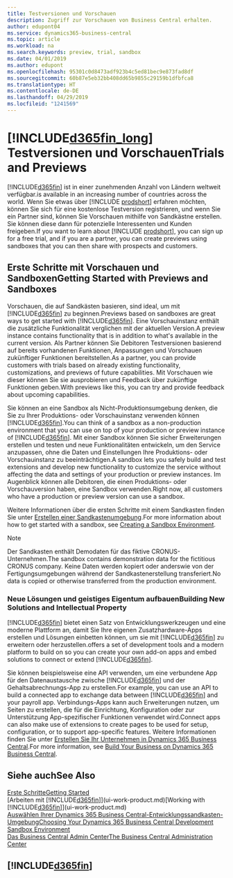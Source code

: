 ```yaml
---
title: Testversionen und Vorschauen
description: Zugriff zur Vorschauen von Business Central erhalten.
author: edupont04
ms.service: dynamics365-business-central
ms.topic: article
ms.workload: na
ms.search.keywords: preview, trial, sandbox
ms.date: 04/01/2019
ms.author: edupont
ms.openlocfilehash: 95301c0d8473adf923b4c5ed81bec9e873fad8df
ms.sourcegitcommit: 60b87e5eb32bb408dd65b9855c29159b1dfbfca8
ms.translationtype: HT
ms.contentlocale: de-DE
ms.lasthandoff: 04/29/2019
ms.locfileid: "1241569"
---
```

# <a name="included365finlongincludesd365finlongmdmd-trials-and-previews"></a>[!INCLUDE[d365fin_long](includes/d365fin_long_md.md)] <span data-ttu-id="e75f3-103">Testversionen und Vorschauen</span><span class="sxs-lookup"><span data-stu-id="e75f3-103">Trials and Previews</span></span>

[!INCLUDE[d365fin](includes/d365fin_md.md)] <span data-ttu-id="e75f3-104">ist in einer zunehmenden Anzahl von Ländern weltweit verfügbar.</span><span class="sxs-lookup"><span data-stu-id="e75f3-104">is available in an increasing number of countries across the world.</span></span> <span data-ttu-id="e75f3-105">Wenn Sie etwas über [!INCLUDE [prodshort](includes/prodshort.md)] erfahren möchten, können Sie sich für eine kostenlose Testversion registrieren, und wenn Sie ein Partner sind, können Sie Vorschauen mithilfe von Sandkästne erstellen. Sie können diese dann für potenzielle Interessenten und Kunden freigeben.</span><span class="sxs-lookup"><span data-stu-id="e75f3-105">If you want to learn about [!INCLUDE [prodshort](includes/prodshort.md)], you can sign up for a free trial, and if you are a partner, you can create previews using sandboxes that you can then share with prospects and customers.</span></span>  

## <a name="getting-started-with-previews-and-sandboxes"></a><span data-ttu-id="e75f3-106">Erste Schritte mit Vorschauen und Sandboxen</span><span class="sxs-lookup"><span data-stu-id="e75f3-106">Getting Started with Previews and Sandboxes</span></span>

<span data-ttu-id="e75f3-107">Vorschauen, die auf Sandkästen basieren, sind ideal, um mit [!INCLUDE[d365fin](includes/d365fin_md.md)] zu beginnen.</span><span class="sxs-lookup"><span data-stu-id="e75f3-107">Previews based on sandboxes are great ways to get started with [!INCLUDE[d365fin](includes/d365fin_md.md)].</span></span> <span data-ttu-id="e75f3-108">Eine Vorschauinstanz enthält die zusätzliche Funktionalität verglichen mit der aktuellen Version.</span><span class="sxs-lookup"><span data-stu-id="e75f3-108">A preview instance contains functionality that is in addition to what's available in the current version.</span></span> <span data-ttu-id="e75f3-109">Als Partner können Sie Debitoren Testversionen basierend auf bereits vorhandenen Funktionen, Anpassungen und Vorschauen zukünftiger Funktionen bereitstellen.</span><span class="sxs-lookup"><span data-stu-id="e75f3-109">As a partner, you can provide customers with trials based on already existing functionality, customizations, and previews of future capabilities.</span></span> <span data-ttu-id="e75f3-110">Mit Vorschauen wie dieser können Sie sie ausprobieren und Feedback über zukünftige Funktionen geben.</span><span class="sxs-lookup"><span data-stu-id="e75f3-110">With previews like this, you can try and provide feedback about upcoming capabilities.</span></span>  

<!--To get started with a preview, go to [this page](https://go.microsoft.com/fwlink/?linkid=866045) and provide your work email address. To learn more about [!INCLUDE[d365fin](includes/d365fin_md.md)] and the capabilities it offers, refer to the documentation here on this site.-->

<span data-ttu-id="e75f3-111">Sie können an eine Sandbox als Nicht-Produktionsumgebung denken, die Sie zu Ihrer Produktions- oder Vorschauinstanz verwenden können [!INCLUDE[d365fin](includes/d365fin_md.md)].</span><span class="sxs-lookup"><span data-stu-id="e75f3-111">You can think of a sandbox as a non-production environment that you can use on top of your production or preview instance of [!INCLUDE[d365fin](includes/d365fin_md.md)].</span></span> <span data-ttu-id="e75f3-112">Mit einer Sandbox können Sie sicher Erweiterungen erstellen und testen und neue Funktionalitäten entwickeln, um den Service anzupassen, ohne die Daten und Einstellungen Ihre Produktions- oder Vorschauinstanz zu beeinträchtigen.</span><span class="sxs-lookup"><span data-stu-id="e75f3-112">A sandbox lets you safely build and test extensions and develop new functionality to customize the service without affecting the data and settings of your production or preview instances.</span></span> <span data-ttu-id="e75f3-113">Im Augenblick können alle Debitoren, die einen Produktions- oder Vorschauversion haben, eine Sandbox verwenden.</span><span class="sxs-lookup"><span data-stu-id="e75f3-113">Right now, all customers who have a production or preview version can use a sandbox.</span></span>

<span data-ttu-id="e75f3-114">Weitere Informationen über die ersten Schritte mit einem Sandkasten finden Sie unter [Erstellen einer Sandkastenumgebung](across-how-create-sandbox-environment.md).</span><span class="sxs-lookup"><span data-stu-id="e75f3-114">For more information about how to get started with a sandbox, see [Creating a Sandbox Environment](across-how-create-sandbox-environment.md).</span></span>  

> [!NOTE]
> <span data-ttu-id="e75f3-115">Der Sandkasten enthält Demodaten für das fiktive CRONUS-Unternehmen.</span><span class="sxs-lookup"><span data-stu-id="e75f3-115">The sandbox contains demonstration data for the fictitious CRONUS company.</span></span> <span data-ttu-id="e75f3-116">Keine Daten werden kopiert oder anderswie von der Fertigungsumgebungen während der Sandkastenerstellung transferiert.</span><span class="sxs-lookup"><span data-stu-id="e75f3-116">No data is copied or otherwise transferred from the production environment.</span></span>  

### <a name="building-new-solutions-and-intellectual-property"></a><span data-ttu-id="e75f3-117">Neue Lösungen und geistiges Eigentum aufbauen</span><span class="sxs-lookup"><span data-stu-id="e75f3-117">Building New Solutions and Intellectual Property</span></span>

[!INCLUDE[d365fin](includes/d365fin_md.md)] <span data-ttu-id="e75f3-118">bietet einen Satz von Entwicklungswerkzeugen und eine moderne Plattform an, damit Sie Ihre eigenen Zusatzhardware-Apps erstellen und Lösungen einbetten können, um sie mit [!INCLUDE[d365fin](includes/d365fin_md.md)] zu erweitern oder herzustellen.</span><span class="sxs-lookup"><span data-stu-id="e75f3-118">offers a set of development tools and a modern platform to build on so you can create your own add-on apps and embed solutions to connect or extend [!INCLUDE[d365fin](includes/d365fin_md.md)].</span></span>  

<span data-ttu-id="e75f3-119">Sie können beispielsweise eine API verwenden, um eine verbundene App für den Datenaustausche zwische [!INCLUDE[d365fin](includes/d365fin_md.md)] und der Gehaltsabrechnungs-App zu erstellen.</span><span class="sxs-lookup"><span data-stu-id="e75f3-119">For example, you can use an API to build a connected app to exchange data between [!INCLUDE[d365fin](includes/d365fin_md.md)] and your payroll app.</span></span> <span data-ttu-id="e75f3-120">Verbindungs-Apps kann auch Erweiterungen nutzen, um Seiten zu erstellen, die für die Einrichtung, Konfiguration oder zur Unterstützung App-spezifischer Funktionen verwendet wird.</span><span class="sxs-lookup"><span data-stu-id="e75f3-120">Connect apps can also make use of extensions to create pages to be used for setup, configuration, or to support app-specific features.</span></span> <span data-ttu-id="e75f3-121">Weitere Informationen finden Sie unter [Erstellen Sie Ihr Unternehmen in Dynamics 365 Business Central](/dynamics365/business-central/dev-itpro/developer/readiness/readiness-welcome).</span><span class="sxs-lookup"><span data-stu-id="e75f3-121">For more information, see [Build Your Business on Dynamics 365 Business Central](/dynamics365/business-central/dev-itpro/developer/readiness/readiness-welcome).</span></span>

## <a name="see-also"></a><span data-ttu-id="e75f3-122">Siehe auch</span><span class="sxs-lookup"><span data-stu-id="e75f3-122">See Also</span></span>

[<span data-ttu-id="e75f3-123">Erste Schritte</span><span class="sxs-lookup"><span data-stu-id="e75f3-123">Getting Started</span></span>](product-get-started.md)  
<span data-ttu-id="e75f3-124">[Arbeiten mit [!INCLUDE[d365fin](includes/d365fin_md.md)]](ui-work-product.md)</span><span class="sxs-lookup"><span data-stu-id="e75f3-124">[Working with [!INCLUDE[d365fin](includes/d365fin_md.md)]](ui-work-product.md)</span></span>  
[<span data-ttu-id="e75f3-125">Auswählen Ihrer Dynamics 365 Business Central-Entwicklungssandkasten-Umgebung</span><span class="sxs-lookup"><span data-stu-id="e75f3-125">Choosing Your Dynamics 365 Business Central Development Sandbox Environment</span></span>](/dynamics365/business-central/dev-itpro/developer/devenv-sandbox-overview)  
[<span data-ttu-id="e75f3-126">Das Business Central Admin Center</span><span class="sxs-lookup"><span data-stu-id="e75f3-126">The Business Central Administration Center</span></span>](/dynamics365/business-central/dev-itpro/administration/tenant-admin-center)  

## [!INCLUDE[d365fin](includes/free_trial_md.md)]  
